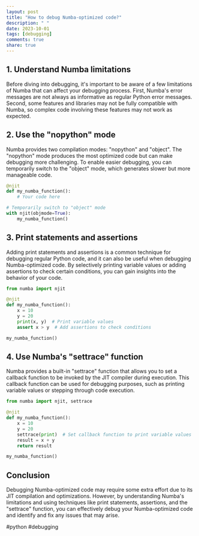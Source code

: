 ```yaml
---
layout: post
title: "How to debug Numba-optimized code?"
description: " "
date: 2023-10-01
tags: [debugging]
comments: true
share: true
---
```


## 1. Understand Numba limitations
Before diving into debugging, it's important to be aware of a few limitations of Numba that can affect your debugging process. First, Numba's error messages are not always as informative as regular Python error messages. Second, some features and libraries may not be fully compatible with Numba, so complex code involving these features may not work as expected.

## 2. Use the "nopython" mode
Numba provides two compilation modes: "nopython" and "object". The "nopython" mode produces the most optimized code but can make debugging more challenging. To enable easier debugging, you can temporarily switch to the "object" mode, which generates slower but more manageable code.

```python
@njit
def my_numba_function():
    # Your code here

# Temporarily switch to "object" mode
with njit(objmode=True):
    my_numba_function()
```

## 3. Print statements and assertions
Adding print statements and assertions is a common technique for debugging regular Python code, and it can also be useful when debugging Numba-optimized code. By selectively printing variable values or adding assertions to check certain conditions, you can gain insights into the behavior of your code.

```python
from numba import njit

@njit
def my_numba_function():
    x = 10
    y = 20
    print(x, y)  # Print variable values
    assert x > y  # Add assertions to check conditions

my_numba_function()
```

## 4. Use Numba's "settrace" function
Numba provides a built-in "settrace" function that allows you to set a callback function to be invoked by the JIT compiler during execution. This callback function can be used for debugging purposes, such as printing variable values or stepping through code execution.

```python
from numba import njit, settrace

@njit
def my_numba_function():
    x = 10
    y = 20
    settrace(print)  # Set callback function to print variable values
    result = x + y
    return result

my_numba_function()
```

## Conclusion
Debugging Numba-optimized code may require some extra effort due to its JIT compilation and optimizations. However, by understanding Numba's limitations and using techniques like print statements, assertions, and the "settrace" function, you can effectively debug your Numba-optimized code and identify and fix any issues that may arise.

#python #debugging